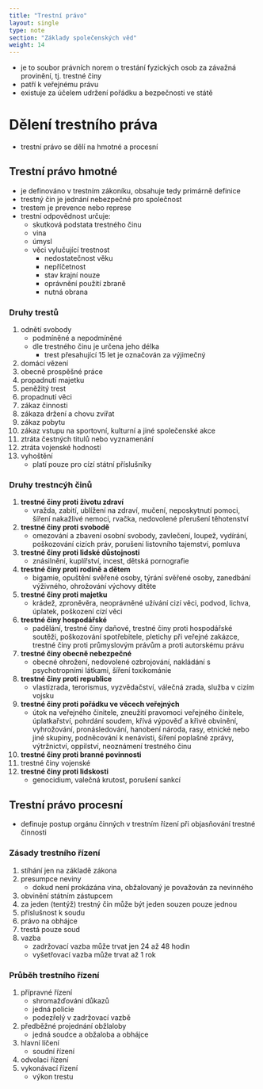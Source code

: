 ```yaml
---
title: "Trestní právo"
layout: single
type: note
section: "Základy společenských věd"
weight: 14
---
```

- je to soubor právních norem o trestání fyzických osob za závažná provinění, tj. trestné činy
- patří k veřejnému právu
- existuje za účelem udržení pořádku a bezpečnosti ve státě
# Dělení trestního práva
- trestní právo se dělí na hmotné a procesní
## Trestní právo hmotné
- je definováno v trestním zákoníku, obsahuje tedy primárně definice
- trestný čin je jednání nebezpečné pro společnost
- trestem je prevence nebo represe
- trestní odpovědnost určuje:
    - skutková podstata trestného činu
    - vina
    - úmysl
    - věci vylučující trestnost
        - nedostatečnost věku
        - nepříčetnost
        - stav krajní nouze
        - oprávnění použití zbraně
        - nutná obrana
### Druhy trestů
1. odnětí svobody 
    - podmíněné a nepodmíněné
    - dle trestného činu je určena jeho délka
        - trest přesahující 15 let je označován za výjimečný
2. domácí vězení
3. obecně prospěšné práce
4. propadnutí majetku
5. peněžitý trest
6. propadnutí věci
7. zákaz činnosti
8. zákaza držení a chovu zvířat
8. zákaz pobytu
9. zákaz vstupu na sportovní, kulturní a jiné společenské akce
10. ztráta čestných titulů nebo vyznamenání
11. ztráta vojenské hodnosti
12. vyhoštění
    - platí pouze pro cízí státní příslušníky
### Druhy trestncýh činů
1. **trestné činy proti životu zdraví**
    - vražda, zabití, ublížení na zdraví, mučení, neposkytnutí pomoci, šíření nakažlivé nemoci, rvačka, nedovolené přerušení těhotenství
2. **trestné činy proti svobodě**
    - omezování a zbavení osobní svobody, zavlečení, loupež, vydírání, poškozování cizích práv, porušení listovního tajemství, pomluva
3. **trestné činy proti lidské důstojnosti**
    - znásilnění, kuplířství, incest, dětská pornografie
4. **trestné činy proti rodině a dětem**
    - bigamie, opuštění svěřené osoby, týrání svěřené osoby, zanedbání výživného, ohrožování výchovy dítěte
5. **trestné činy proti majetku**
    - krádež, zproněvěra, neoprávněné užívání cizí věci, podvod, lichva, úplatek, poškození cízí věci
6. **trestné činy hospodářské**
    - padělání, trestné činy daňové, trestné činy proti hospodářské soutěži, poškozování spotřebitele, pletichy při veřejné zakázce, trestné činy proti průmyslovým právům a proti autorskému právu
7. **trestné činy obecně nebezpečné**
    - obecné ohrožení, nedovolené ozbrojování, nakládání s psychotropními látkami, šíření toxikománie
8. **trestné činy proti republice**
    - vlastizrada, terorismus, vyzvědačství, válečná zrada, služba v cizím vojsku
9. **trestné činy proti pořádku ve věcech veřejných** 
    - útok na veřejného činitele, zneužití pravomoci veřejného činitele, úplatkařství, pohrdání soudem, křívá výpověď a křivé obvinění, vyhrožování, pronásledování, hanobení národa, rasy, etnické nebo jiné skupiny, podněcování k nenávisti, šíření poplašné zprávy, výtržnictví, oppilství, neoznámení trestného činu
10. **trestné činy proti branné povinnosti**
11. trestné činy vojenské
12. **trestné činy proti lidskosti**
    - genocidium, valečná krutost, porušení sankcí
## Trestní právo procesní
- definuje postup orgánu činných v trestním řízení při objasňování trestné činnosti
### Zásady trestního řízení
1. stíhání jen na základě zákona
2. presumpce neviny
    - dokud není prokázána vina, obžalovaný je považován za nevinného
3. obvinění státním zástupcem
4. za jeden (tentýž) trestný čin může být jeden souzen pouze jednou
5. příslušnost k soudu
6. právo na obhájce
7. trestá pouze soud
8. vazba
    - zadržovací vazba může trvat jen 24 až 48 hodin
    - vyšetřovací vazba může trvat až 1 rok
### Průběh trestního řízení
1. přípravné řízení
    - shromažďování důkazů
    - jedná policie
    - podezřelý v zadržovací vazbě
2. předběžné projednání obžlaloby
    - jedná soudce a obžaloba a obhájce
3. hlavní líčení
    - soudní řízení
4. odvolací řízení
5. vykonávací řízení
    - výkon trestu